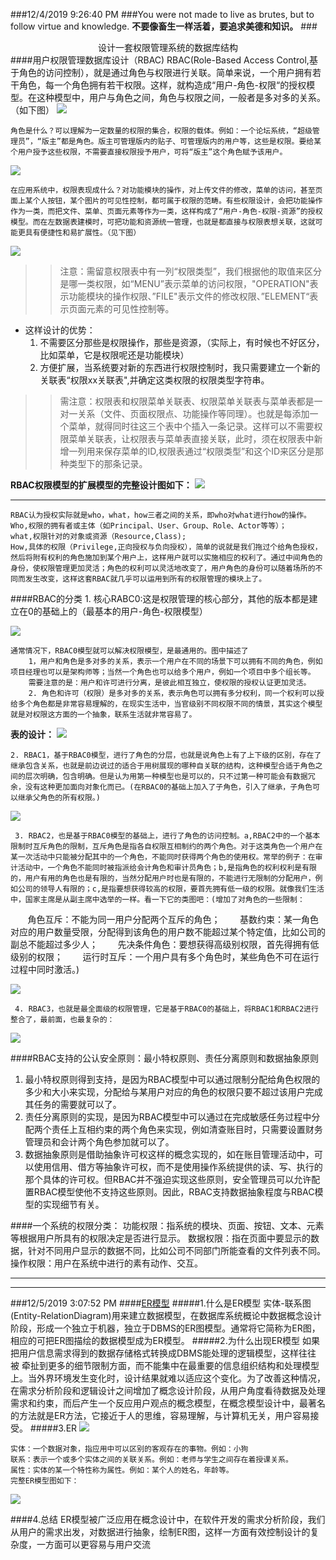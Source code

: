 ###12/4/2019 9:26:40 PM 
###You were not made to live as brutes, but to follow virtue and knowledge.
**不要像畜生一样活着，要追求美德和知识。**
###<center>设计一套权限管理系统的数据库结构</center>
####用户权限管理数据库设计（RBAC)
	RBAC(Role-Based Access Control,基于角色的访问控制），就是通过角色与权限进行关联。简单来说，一个用户拥有若干角色，每一个角色拥有若干权限。这样，就构造成“用户-角色-权限“的授权模型。在这种模型中，用户与角色之间，角色与权限之间，一般者是多对多的关系。（如下图）
![](./img/RBAC1.png)

	角色是什么？可以理解为一定数量的权限的集合，权限的载体。例如：一个论坛系统，“超级管理员”，“版主”都是角色。版主可管理版内的贴子、可管理版内的用户等，这些是权限。要给某个用户授予这些权限，不需要直接权限授予用户，可将“版主”这个角色赋予该用户。
	
![](./img/RBAC2.png)

	在应用系统中，权限表现成什么？对功能模块的操作，对上传文件的修改，菜单的访问，甚至页面上某个人按钮，某个图片的可见性控制，都可属于权限的范畴。有些权限设计，会把功能操作作为一类，而把文件、菜单、页面元素等作为一类，这样构成了“用户-角色-权限-资源”的授权模型。而在左数据表建模时，可把功能和资源统一管理，也就是都直接与权限表想关联，这就可能更具有便捷性和易扩展性。（见下图）

![](./img/RBAC3.png)

>>注意：需留意权限表中有一列“权限类型”，我们根据他的取值来区分是哪一类权限，如“MENU”表示菜单的访问权限，"OPERATION"表示功能模块的操作权限、”FILE"表示文件的修改权限、”ELEMENT“表示页面元素的可见性控制等。

* 这样设计的优势：
  1. 不需要区分那些是权限操作，那些是资源，（实际上，有时候也不好区分，比如菜单，它是权限呢还是功能模块）
  2. 方便扩展，当系统要对新的东西进行权限控制时，我只需要建立一个新的关联表“权限xx关联表",并确定这类权限的权限类型字符串。

>>需注意：权限表和权限菜单关联表、权限菜单关联表与菜单表都是一对一关系（文件、页面权限点、功能操作等同理）。也就是每添加一个菜单，就得同时往这三个表中个插入一条记录。这样可以不需要权限菜单关联表，让权限表与菜单表直接关联，此时，须在权限表中新增一列用来保存菜单的ID,权限表通过“权限类型”和这个ID来区分是那种类型下的那条记录。

**RBAC权限模型的扩展模型的完整设计图如下：**
![](./img/RBAC4.png)

***
	RBAC认为授权实际就是who，what，how三者之间的关系，即who对what进行how的操作。Who,权限的拥有者或主体（如Principal、User、Group、Role、Actor等等）；
	what,权限针对的对象或资源（Resource,Class);
	How,具体的权限（Privilege,正向授权与负向授权），简单的说就是我们拖过个给角色授权，然后将附有权利的角色施加到某个用户上，这样用户就可以实施相应的权利了。通过中间角色的身份，使权限管理更加灵活；角色的权利可以灵活地改变了，用户角色的身份可以随着场所的不同而发生改变，这样这套RBAC就几乎可以运用到所有的权限管理的模块上了。
####RBAC的分类
	1. 核心RABC0:这是权限管理的核心部分，其他的版本都是建立在0的基础上的（最基本的用户-角色-权限模型）
	
![](./img/RBACclass0.png)
	
	通常情况下，RBAC0模型就可以解决权限模型，是最通用的。图中描述了
		1，用户和角色是多对多的关系，表示一个用户在不同的场景下可以拥有不同的角色，例如项目经理也可以是架构师等；当然一个角色也可以给多个用户，例如一个项目中多个组长等。
		需要注意的是：用户和许可进行分离，是彼此相互独立，使权限的授权认证更加灵活。
		2. 角色和许可（权限）是多对多的关系，表示角色可以拥有多分权利，同一个权利可以授给多个角色都是非常容易理解的，在现实生活中，当官级别不同权限不同的情景，其实这个模型就是对权限这方面的一个抽象，联系生活就非常容易了。
	
**表的设计：**
![](./img/RBACclass1.png)

	2. RBAC1，基于RBAC0模型，进行了角色的分层，也就是说角色上有了上下级的区别，存在了继承包含关系，也就是前边说过的适合于用树展现的哪种自关联的结构，这种模型合适于角色之间的层次明确，包含明确。但是认为用第一种模型也是可以的，只不过第一种可能会有数据冗余，没有这种更加面向对象化而已。(在RBAC0的基础上加入了子角色，引入了继承，子角色可以继承父角色的所有权限。)

![](./img/RBACclass2.png)

	 3. RBAC2，也是基于RBAC0模型的基础上，进行了角色的访问控制。a,RBAC2中的一个基本限制时互斥角色的限制，互斥角色是指各自权限互相制约的两个角色。对于这类角色一个用户在某一次活动中只能被分配其中的一个角色，不能同时获得两个角色的使用权。常举的例子：在审计活动中，一个角色不能同时被指派给会计角色和审计员角色；b,是指角色的权利权利是有限的，用户有用的角色也是有限的，当然分配用户时也是有限的，不能进行无限制的分配用户，例如公司的领导人有限的；c,是指要想获得较高的权限，要首先拥有低一级的权限。就像我们生活中，国家主席是从副主席中选举的一样。看一下它的类图吧：(增加了对角色的一些限制：
       角色互斥：不能为同一用户分配两个互斥的角色；
       基数约束：某一角色对应的用户数量受限，分配得到该角色的用户数不能超过某个特定值，比如公司的副总不能超过多少人；
       先决条件角色：要想获得高级别权限，首先得拥有低级别的权限；
       运行时互斥：一个用户具有多个角色时，某些角色不可在运行过程中同时激活。)


![](./img/RBACclass3.png)

	 4. RBAC3，也就是最全面级的权限管理，它是基于RBAC0的基础上，将RBAC1和RBAC2进行整合了，最前面，也最复杂的：

![](./img/RBACclass4.png)

####RBAC支持的公认安全原则：最小特权原则、责任分离原则和数据抽象原则
1. 最小特权原则得到支持，是因为RBAC模型中可以通过限制分配给角色权限的多少和大小来实现，分配给与某用户对应的角色的权限只要不超过该用户完成其任务的需要就可以了。
2. 责任分离原则的实现，是因为RBAC模型中可以通过在完成敏感任务过程中分配两个责任上互相约束的两个角色来实现，例如清查账目时，只需要设置财务管理员和会计两个角色参加就可以了。
3. 数据抽象原则是借助抽象许可权这样的概念实现的，如在账目管理活动中，可以使用信用、借方等抽象许可权，而不是使用操作系统提供的读、写、执行的那个具体的许可权。但RBAC并不强迫实现这些原则，安全管理员可以允许配置RBAC模型使他不支持这些原则。因此，RBAC支持数据抽象程度与RBAC模型的实现细节有关。

####一个系统的权限分类：
	功能权限：指系统的模块、页面、按钮、文本、元素等根据用户所具有的权限决定是否进行显示。
	数据权限：指在页面中要显示的数据，针对不同用户显示的数据不同，比如公司不同部门所能查看的文件列表不同。
	操作权限：用户在系统中进行的素有动作、交互。

****
****
###12/5/2019 3:07:52 PM 
####[ER模型](https://blog.csdn.net/lvshihua/article/details/24185329)
#####1.什么是ER模型
	实体-联系图(Entity-RelationDiagram)用来建立数据模型，在数据库系统概论中数据概念设计阶段，形成一个独立于机器，独立于DBMS的ER图模型。通常将它简称为ER图，相应的可把ER图描绘的数据模型成为ER模型。
#####2.为什么出现ER模型
	如果把用户信息需求得到的数据存储格式转换成DBMS能处理的逻辑模型，这样往往被 牵扯到更多的细节限制方面，而不能集中在最重要的信息组织结构和处理模型上。当外界环境发生变化时，设计结果就难以适应这个变化。为了改善这种情况，在需求分析阶段和逻辑设计之间增加了概念设计阶段，从用户角度看待数据及处理需求和约束，而后产生一个反应用户观点的概念模型，在概念模型设计中，最著名的方法就是ER方法，它接近于人的思维，容易理解，与计算机无关，用户容易接受。
#####3.ER
![](./img/ER.gif)

	实体：一个数据对象，指应用中可以区别的客观存在的事物。例如：小狗
	联系：表示一个或多个实体之间的关联关系。例如：老师与学生之间存在着授课关系。
	属性：实体的某一个特性称为属性。例如：某个人的姓名，年龄等。
	完整ER模型图如下：
![](./img/ER1png.png)

####4.总结
	ER模型被广泛应用在概念设计中，在软件开发的需求分析阶段，我们从用户的需求出发，对数据进行抽象，绘制ER图，这样一方面有效控制设计的复杂度，一方面可以更容易与用户交流